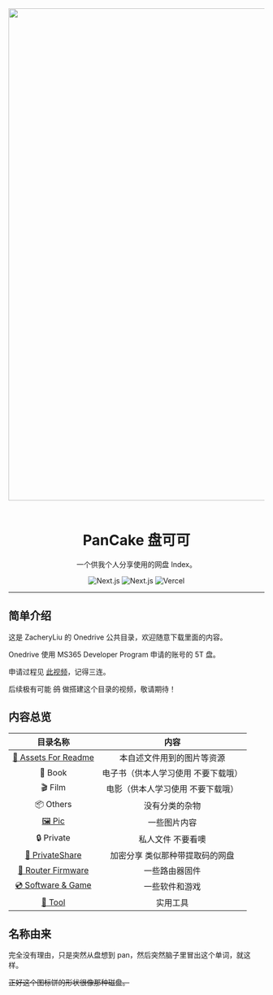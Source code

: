 <img width="968" src="https://p.wkn.icu/api/raw/?path=/%F0%9F%93%83%20Assets%20For%20README/PanCake%20%E7%9B%98%E5%8F%AF%E5%8F%AF.png"/>
<br>
<br>
<h1 align="center">PanCake 盘可可</h1>
<p align="center">一个供我个人分享使用的网盘 Index。</p>
<div align="center">
<img style="display: inline-block;" src="https://img.shields.io/badge/OneDrive-blue?style=for-the-badge&logo=microsoft-onedrive&logoColor=white" alt="Next.js" />
<img style="display: inline-block;" src="https://img.shields.io/badge/Next.js-black?style=for-the-badge&logo=next.js&logoColor=white" alt="Next.js" />
<img style="display: inline-block;" src="https://img.shields.io/badge/Vercel-black?style=for-the-badge&logo=Vercel&logoColor=white" alt="Vercel" />
</div>

---

<h2>简单介绍</h2>
<p>这是 ZacheryLiu 的 Onedrive 公共目录，欢迎随意下载里面的内容。</p>
<p>Onedrive 使用 MS365 Developer Program 申请的账号的 5T 盘。</p>
<p>申请过程见 <a href="https://www.bilibili.com/video/BV1yL4y1V7Kf/">此视频</a>，记得三连。</p>
<p>后续极有可能 <s>鸽</s> 做搭建这个目录的视频，敬请期待！</p>
<h2>内容总览</h2>

| 目录名称 | 内容 |
| :-------: | :-------: |
|[📃 Assets For Readme](https://p.wkn.icu/%F0%9F%93%83%20Assets%20For%20README/)|本自述文件用到的图片等资源|
|📖 Book|电子书（供本人学习使用 不要下载哦）|
|🎬 Film|电影（供本人学习使用 不要下载哦）|
|📦 Others|没有分类的杂物|
|[🖼️ Pic](https://p.wkn.icu/%F0%9F%96%BC%EF%B8%8F%20Pic/)|一些图片内容|
|🔒 Private|私人文件 不要看噢 |
|[🔑 PrivateShare](https://p.wkn.icu/%F0%9F%94%91%20PrivateShare/)|加密分享 类似那种带提取码的网盘|
|[📶 Router Firmware](https://p.wkn.icu/%F0%9F%93%B6%20Router%20Firmware/)|一些路由器固件|
|[💿 Software & Game](https://p.wkn.icu/%F0%9F%92%BF%20Software%20%26%20Game/)|一些软件和游戏|
|[🔧 Tool](https://p.wkn.icu/%F0%9F%94%A7%20Tool/)|实用工具|


<h2>名称由来</h2>
<p>完全没有理由，只是突然从盘想到 pan，然后突然脑子里冒出这个单词，就这样。</p>
<p><s>正好这个图标饼的形状很像那种磁盘。</s></p>

